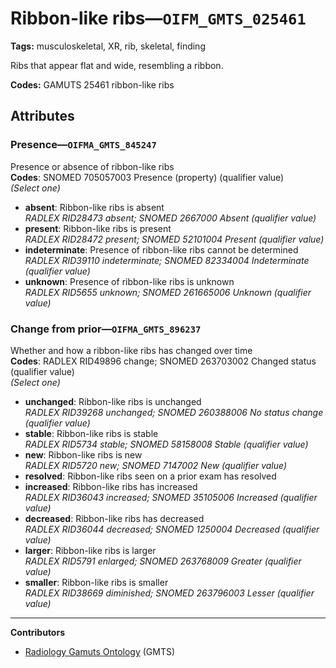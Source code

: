 # Ribbon-like ribs—`OIFM_GMTS_025461`

**Tags:** musculoskeletal, XR, rib, skeletal, finding

Ribs that appear flat and wide, resembling a ribbon.

**Codes:** GAMUTS 25461 ribbon-like ribs

## Attributes

### Presence—`OIFMA_GMTS_845247`

Presence or absence of ribbon-like ribs  
**Codes**: SNOMED 705057003 Presence (property) (qualifier value)  
*(Select one)*

- **absent**: Ribbon-like ribs is absent  
_RADLEX RID28473 absent; SNOMED 2667000 Absent (qualifier value)_
- **present**: Ribbon-like ribs is present  
_RADLEX RID28472 present; SNOMED 52101004 Present (qualifier value)_
- **indeterminate**: Presence of ribbon-like ribs cannot be determined  
_RADLEX RID39110 indeterminate; SNOMED 82334004 Indeterminate (qualifier value)_
- **unknown**: Presence of ribbon-like ribs is unknown  
_RADLEX RID5655 unknown; SNOMED 261665006 Unknown (qualifier value)_

### Change from prior—`OIFMA_GMTS_896237`

Whether and how a ribbon-like ribs has changed over time  
**Codes**: RADLEX RID49896 change; SNOMED 263703002 Changed status (qualifier value)  
*(Select one)*

- **unchanged**: Ribbon-like ribs is unchanged  
_RADLEX RID39268 unchanged; SNOMED 260388006 No status change (qualifier value)_
- **stable**: Ribbon-like ribs is stable  
_RADLEX RID5734 stable; SNOMED 58158008 Stable (qualifier value)_
- **new**: Ribbon-like ribs is new  
_RADLEX RID5720 new; SNOMED 7147002 New (qualifier value)_
- **resolved**: Ribbon-like ribs seen on a prior exam has resolved  
- **increased**: Ribbon-like ribs has increased  
_RADLEX RID36043 increased; SNOMED 35105006 Increased (qualifier value)_
- **decreased**: Ribbon-like ribs has decreased  
_RADLEX RID36044 decreased; SNOMED 1250004 Decreased (qualifier value)_
- **larger**: Ribbon-like ribs is larger  
_RADLEX RID5791 enlarged; SNOMED 263768009 Greater (qualifier value)_
- **smaller**: Ribbon-like ribs is smaller  
_RADLEX RID38669 diminished; SNOMED 263796003 Lesser (qualifier value)_

---

**Contributors**

- [Radiology Gamuts Ontology](https://gamuts.net/) (GMTS)